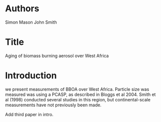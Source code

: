 # Authors
Simon Mason
John Smith

# Title
Aging of biomass burning aerosol 
over West Africa

# Introduction
we present measurements of BBOA over West Africa.
Particle size was measured was using a PCASP, 
as described in Bloggs et al 2004.
Smith et al (1998) conducted several studies in 
this region, but continental-scale measurements
have not previously been made.

Add third paper in intro.
